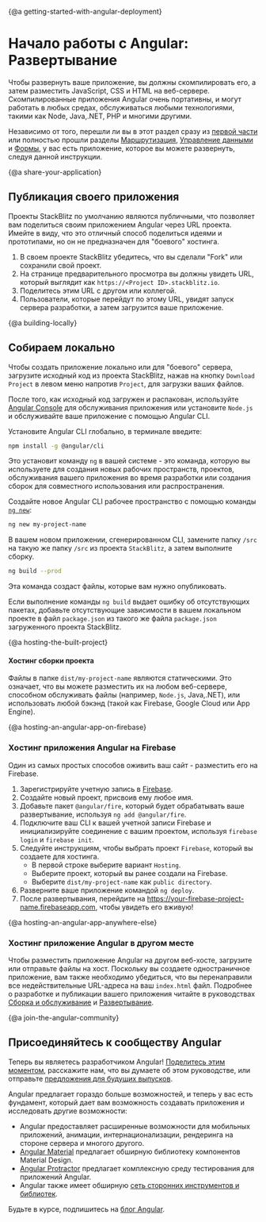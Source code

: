{@a getting-started-with-angular-deployment}
# Начало работы с Angular: Развертывание


Чтобы развернуть ваше приложение, вы должны скомпилировать его, а затем разместить JavaScript, CSS и HTML на веб-сервере. Скомпилированные приложения Angular очень портативны, и могут работать в любых средах, обслуживаться любыми технологиями, такими как Node, Java,.NET, PHP и многими другими.

<div class="alert is-helpful">


Независимо от того, перешли ли вы в этот раздел сразу из [первой части](start "Getting Started: Your First App") или полностью прошли разделы [Маршрутизация](start/start-routing "Getting Started: Routing"), [Управление данными](start/start-data "Getting Started: Managing Data") и [Формы](start/start-forms "Getting Started: Forms"), у вас есть приложение, которое вы можете развернуть, следуя данной инструкции.


</div>

{@a share-your-application}
## Публикация своего приложения

Проекты StackBlitz по умолчанию являются публичными, что позволяет вам поделиться своим приложением Angular через URL проекта. Имейте в виду, что это отличный способ поделиться идеями и прототипами, но он не предназначен для "боевого" хостинга.

1. В своем проекте StackBlitz убедитесь, что вы сделали "Fork" или сохранили свой проект.
1. На странице предварительного просмотра вы должны увидеть URL, который выглядит как `https://<Project ID>.stackblitz.io`.
1. Поделитесь этим URL с другом или коллегой.
1. Пользователи, которые перейдут по этому URL, увидят запуск сервера разработки, а затем загрузится ваше приложение.

{@a building-locally}
## Собираем локально

Чтобы создать приложение локально или для "боевого" сервера, загрузите исходный код из проекта StackBlitz, нажав на кнопку `Download Project` в левом меню напротив `Project`, для загрузки ваших файлов.

После того, как исходный код загружен и распакован, используйте [Angular Console](https://angularconsole.com "Angular Console web site") для обслуживания приложения или установите `Node.js` и обслуживайте ваше приложение с помощью Angular CLI.

Установите Angular CLI глобально, в терминале введите:

```sh
npm install -g @angular/cli
```

Это установит команду `ng` в вашей системе - это команда, которую вы используете для создания новых рабочих пространств, проектов, обслуживания вашего приложения во время разработки или создания сборок для совместного использования или распространения.

Создайте новое Angular CLI рабочее пространство с помощью команды [`ng new`](cli/new "CLI ng new command reference"):

```sh
ng new my-project-name
```

В вашем новом приложении, сгенерированном  CLI, замените папку `/src` на такую же папку `/src` из проекта `StackBlitz`, а затем выполните сборку.

```sh
ng build --prod
```

Эта команда создаст файлы, которые вам нужно опубликовать.

<div class="alert is-helpful">

Если выполнение команды `ng build` выдает ошибку об отсутствующих пакетах, добавьте отсутствующие зависимости в вашем локальном проекте в файл `package.json` из такого же файла `package.json` загруженного проекта StackBlitz.

</div>

{@a hosting-the-built-project}
#### Хостинг сборки проекта

Файлы в папке `dist/my-project-name` являются статическими. Это означает, что вы можете разместить их на любом веб-сервере, способном обслуживать файлы (например, `Node.js`, Java,.NET), или использовать любой бэкэнд (такой как Firebase, Google Cloud или App Engine).

{@a hosting-an-angular-app-on-firebase}
### Хостинг приложения Angular на Firebase

Один из самых простых способов оживить ваш сайт - разместить его на Firebase.

1. Зарегистрируйте учетную запись в [Firebase](https://firebase.google.com/ "Firebase web site").
2. Создайте новый проект, присвоив ему любое имя.
3. Добавьте пакет `@angular/fire`, который будет обрабатывать ваше развертывание, используя `ng add @angular/fire`.
4. Подключите ваш CLI к вашей учетной записи Firebase и инициализируйте соединение с вашим проектом, используя `firebase login` и `firebase init`.
5. Следуйте инструкциям, чтобы выбрать проект `Firebase`, который вы создаете для хостинга.
    - В первой строке выберите вариант `Hosting`.
    - Выберите проект, который вы ранее создали на Firebase.
    - Выберите `dist/my-project-name` как `public directory`.
6. Разверните ваше приложение командой `ng deploy`.
7. После развертывания, перейдите на https://your-firebase-project-name.firebaseapp.com, чтобы увидеть его вживую!

{@a hosting-an-angular-app-anywhere-else}
### Хостинг приложение Angular в другом месте

Чтобы разместить приложение Angular на другом веб-хосте, загрузите или отправьте файлы на хост.
Поскольку вы создаете одностраничное приложение, вам также необходимо убедиться, что вы перенаправили все недействительные URL-адреса на ваш `index.html` файл.
Подробнее о разработке и публикации вашего приложения читайте в руководствах [Сборка и обслуживание](guide/build "Building and Serving Angular Apps") и [Развертывание](guide/deployment "Deployment guide").

{@a join-the-angular-community}
## Присоединяйтесь к сообществу Angular

Теперь вы являетесь разработчиком Angular! [Поделитесь этим моментом](https://twitter.com/intent/tweet?url=https://angular.io/start&text=I%20just%20finished%20the%20Angular%20Getting%20Started%20Tutorial "Angular on Twitter"), расскажите нам, что вы думаете об этом руководстве, или отправьте [предложения для будущих выпусков](https://github.com/angular/angular/issues/new/choose "Angular GitHub repository new issue form").

Angular предлагает гораздо больше возможностей, и теперь у вас есть фундамент, который дает вам возможность создавать приложения и исследовать другие возможности:

* Angular предоставляет расширенные возможности для мобильных приложений, анимации, интернационализации, рендеринга на стороне сервера и многого другого.
* [Angular Material](https://material.angular.io/ "Angular Material web site") предлагает обширную библиотеку компонентов Material Design.
* [Angular Protractor](https://protractor.angular.io/ "Angular Protractor web site") предлагает комплексную среду тестирования для приложений Angular.
* Angular также имеет обширную [сеть сторонних инструментов и библиотек](https://angular.io/resources "Angular resources list").

Будьте в курсе, подпишитесь на [блог Angular](https://blog.angular.io/ "Angular blog").




